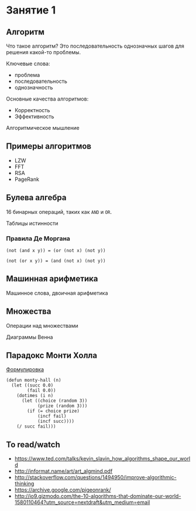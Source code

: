 # Занятие 1

## Алгоритм

Что такое алгоритм? Это последовательность однозначных шагов для решения какой-то проблемы.

Ключевые слова:

- проблема
- последовательность
- однозначность

Основные качества алгоритмов:

- Корректность
- Эффективность

Алгоритмическое мышление


## Примеры алгоритмов

- LZW
- FFT
- RSA
- PageRank


## Булева алгебра

16 бинарных операций, таких как `AND` и `OR`.

Таблицы истинности

### Правила Де Моргана

```
(not (and x y)) = (or (not x) (not y))

(not (or x y)) = (and (not x) (not y))
```


## Машинная арифметика

Машинное слова, двоичная арифметика


## Множества

Операции над множествами

Диаграммы Венна


## Парадокс Монти Холла

[Формулировка](https://ru.wikipedia.org/wiki/%D0%9F%D0%B0%D1%80%D0%B0%D0%B4%D0%BE%D0%BA%D1%81_%D0%9C%D0%BE%D0%BD%D1%82%D0%B8_%D0%A5%D0%BE%D0%BB%D0%BB%D0%B0)

```
(defun monty-hall (n)
  (let ((succ 0.0)
        (fail 0.0))
    (dotimes (i n)
      (let ((choice (random 3)) 
            (prize (random 3)))
        (if (= choice prize)
            (incf fail)
            (incf succ))))
    (/ succ fail)))
```


## To read/watch

- https://www.ted.com/talks/kevin_slavin_how_algorithms_shape_our_world
- http://informat.name/art/art_algmind.pdf
- http://stackoverflow.com/questions/1494950/improve-algorithmic-thinking
- https://archive.google.com/pigeonrank/
- http://io9.gizmodo.com/the-10-algorithms-that-dominate-our-world-1580110464?utm_source=nextdraft&utm_medium=email

